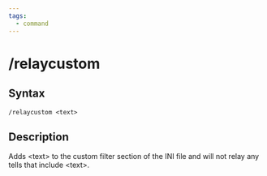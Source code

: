 ```yaml
---
tags:
  - command
---
```


# /relaycustom

## Syntax

<!--cmd-syntax-start-->
```eqcommand
/relaycustom <text>
```
<!--cmd-syntax-end-->

## Description

<!--cmd-desc-start-->
Adds &lt;text&gt; to the custom filter section of the INI file and will not relay any tells that include &lt;text&gt;.
<!--cmd-desc-end-->